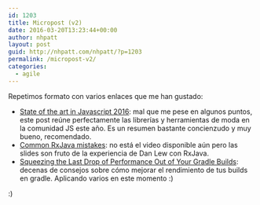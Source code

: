 ```yaml
---
id: 1203
title: Micropost (v2)
date: 2016-03-20T13:23:44+00:00
author: nhpatt
layout: post
guid: http://nhpatt.com/nhpatt/?p=1203
permalink: /micropost-v2/
categories:
  - agile
---
```

Repetimos formato con varios enlaces que me han gustado:

  * [State of the art in Javascript 2016](https://medium.com/javascript-and-opinions/state-of-the-art-javascript-in-2016-ab67fc68eb0b#.r1rstkz1g): mal que me pese en algunos puntos, este post reúne perfectamente las librerías y herramientas de moda en la comunidad JS este año. Es un resumen bastante concienzudo y muy bueno, recomendado.
  * [Common RxJava mistakes](https://speakerdeck.com/dlew/common-rxjava-mistakes): no está el video disponible aún pero las slides son fruto de la experiencia de Dan Lew con RxJava.
  * [Squeezing the Last Drop of Performance Out of Your Gradle Builds](https://speakerdeck.com/madisp/squeezing-the-last-drop-of-performance-out-of-your-gradle-builds-droidcon-paris-2015): decenas de consejos sobre cómo mejorar el rendimiento de tus builds en gradle. Aplicando varios en este momento :)

:)
